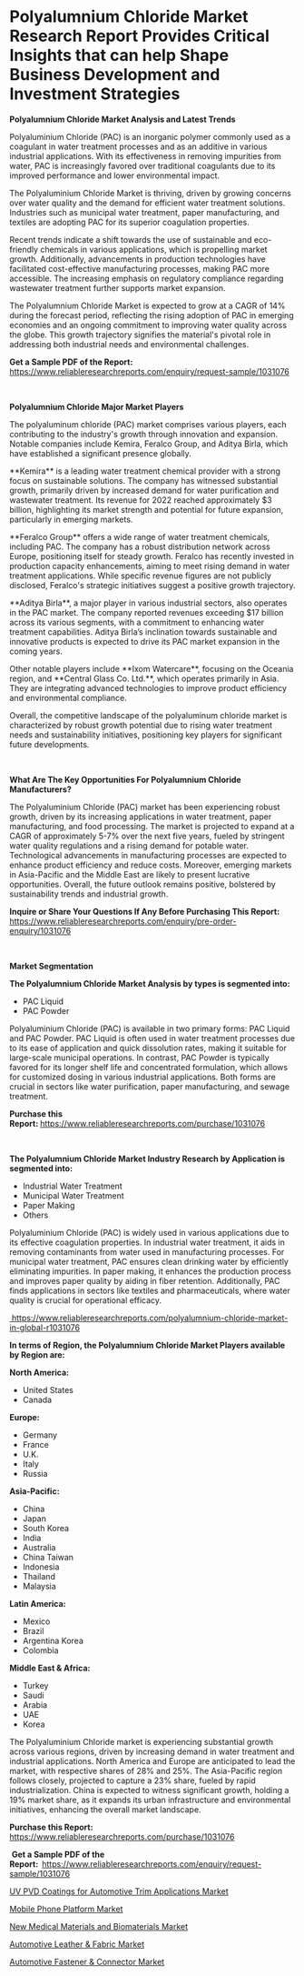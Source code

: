 <p><h1>Polyalumnium Chloride Market Research Report Provides Critical Insights that can help Shape Business Development and Investment Strategies</h1></p><p><strong>Polyalumnium Chloride Market Analysis and Latest Trends</strong></p>
<p><p>Polyaluminium Chloride (PAC) is an inorganic polymer commonly used as a coagulant in water treatment processes and as an additive in various industrial applications. With its effectiveness in removing impurities from water, PAC is increasingly favored over traditional coagulants due to its improved performance and lower environmental impact. </p><p>The Polyaluminium Chloride Market is thriving, driven by growing concerns over water quality and the demand for efficient water treatment solutions. Industries such as municipal water treatment, paper manufacturing, and textiles are adopting PAC for its superior coagulation properties. </p><p>Recent trends indicate a shift towards the use of sustainable and eco-friendly chemicals in various applications, which is propelling market growth. Additionally, advancements in production technologies have facilitated cost-effective manufacturing processes, making PAC more accessible. The increasing emphasis on regulatory compliance regarding wastewater treatment further supports market expansion.</p><p>The Polyalumnium Chloride Market is expected to grow at a CAGR of 14% during the forecast period, reflecting the rising adoption of PAC in emerging economies and an ongoing commitment to improving water quality across the globe. This growth trajectory signifies the material's pivotal role in addressing both industrial needs and environmental challenges.</p></p>
<p><strong>Get a Sample PDF of the Report:&nbsp;</strong> <a href="https://www.reliableresearchreports.com/enquiry/request-sample/1031076?utm_campaign=34&utm_medium=2&utm_source=Github&utm_content=ia&utm_term=03122024&utm_id=polyalumnium-chloride">https://www.reliableresearchreports.com/enquiry/request-sample/1031076</a></p>
<p>&nbsp;</p>
<p><strong>Polyalumnium Chloride Major Market Players</strong></p>
<p><p>The polyaluminum chloride (PAC) market comprises various players, each contributing to the industry's growth through innovation and expansion. Notable companies include Kemira, Feralco Group, and Aditya Birla, which have established a significant presence globally.</p><p>**Kemira** is a leading water treatment chemical provider with a strong focus on sustainable solutions. The company has witnessed substantial growth, primarily driven by increased demand for water purification and wastewater treatment. Its revenue for 2022 reached approximately $3 billion, highlighting its market strength and potential for future expansion, particularly in emerging markets.</p><p>**Feralco Group** offers a wide range of water treatment chemicals, including PAC. The company has a robust distribution network across Europe, positioning itself for steady growth. Feralco has recently invested in production capacity enhancements, aiming to meet rising demand in water treatment applications. While specific revenue figures are not publicly disclosed, Feralco's strategic initiatives suggest a positive growth trajectory.</p><p>**Aditya Birla**, a major player in various industrial sectors, also operates in the PAC market. The company reported revenues exceeding $17 billion across its various segments, with a commitment to enhancing water treatment capabilities. Aditya Birla’s inclination towards sustainable and innovative products is expected to drive its PAC market expansion in the coming years.</p><p>Other notable players include **Ixom Watercare**, focusing on the Oceania region, and **Central Glass Co. Ltd.**, which operates primarily in Asia. They are integrating advanced technologies to improve product efficiency and environmental compliance.</p><p>Overall, the competitive landscape of the polyaluminum chloride market is characterized by robust growth potential due to rising water treatment needs and sustainability initiatives, positioning key players for significant future developments.</p></p>
<p>&nbsp;</p>
<p><strong>What Are The Key Opportunities For Polyalumnium Chloride Manufacturers?</strong></p>
<p><p>The Polyaluminium Chloride (PAC) market has been experiencing robust growth, driven by its increasing applications in water treatment, paper manufacturing, and food processing. The market is projected to expand at a CAGR of approximately 5-7% over the next five years, fueled by stringent water quality regulations and a rising demand for potable water. Technological advancements in manufacturing processes are expected to enhance product efficiency and reduce costs. Moreover, emerging markets in Asia-Pacific and the Middle East are likely to present lucrative opportunities. Overall, the future outlook remains positive, bolstered by sustainability trends and industrial growth.</p></p>
<p><strong>Inquire or Share Your Questions If Any Before Purchasing This Report:</strong> <a href="https://www.reliableresearchreports.com/enquiry/pre-order-enquiry/1031076?utm_campaign=34&utm_medium=2&utm_source=Github&utm_content=ia&utm_term=03122024&utm_id=polyalumnium-chloride">https://www.reliableresearchreports.com/enquiry/pre-order-enquiry/1031076</a></p>
<p>&nbsp;</p>
<p><strong>Market Segmentation</strong></p>
<p><strong>The Polyalumnium Chloride Market Analysis by types is segmented into:</strong></p>
<p><ul><li>PAC Liquid</li><li>PAC Powder</li></ul></p>
<p><p>Polyaluminium Chloride (PAC) is available in two primary forms: PAC Liquid and PAC Powder. PAC Liquid is often used in water treatment processes due to its ease of application and quick dissolution rates, making it suitable for large-scale municipal operations. In contrast, PAC Powder is typically favored for its longer shelf life and concentrated formulation, which allows for customized dosing in various industrial applications. Both forms are crucial in sectors like water purification, paper manufacturing, and sewage treatment.</p></p>
<p><strong>Purchase this Report:&nbsp;</strong><a href="https://www.reliableresearchreports.com/purchase/1031076?utm_campaign=34&utm_medium=2&utm_source=Github&utm_content=ia&utm_term=03122024&utm_id=polyalumnium-chloride">https://www.reliableresearchreports.com/purchase/1031076</a></p>
<p>&nbsp;</p>
<p><strong>The Polyalumnium Chloride Market Industry Research by Application is segmented into:</strong></p>
<p><ul><li>Industrial Water Treatment</li><li>Municipal Water Treatment</li><li>Paper Making</li><li>Others</li></ul></p>
<p><p>Polyaluminium Chloride (PAC) is widely used in various applications due to its effective coagulation properties. In industrial water treatment, it aids in removing contaminants from water used in manufacturing processes. For municipal water treatment, PAC ensures clean drinking water by efficiently eliminating impurities. In paper making, it enhances the production process and improves paper quality by aiding in fiber retention. Additionally, PAC finds applications in sectors like textiles and pharmaceuticals, where water quality is crucial for operational efficacy.</p></p>
<p><a href="https://www.reliableresearchreports.com/polyalumnium-chloride-market-in-global-r1031076?utm_campaign=34&utm_medium=2&utm_source=Github&utm_content=ia&utm_term=03122024&utm_id=polyalumnium-chloride">&nbsp;https://www.reliableresearchreports.com/polyalumnium-chloride-market-in-global-r1031076</a></p>
<p><strong>In terms of Region, the Polyalumnium Chloride Market Players available by Region are:</strong></p>
<p>
    <p> <strong> North America: </strong>
        <ul>
            <li>United States</li>
            <li>Canada</li>
        </ul>
        </p> 
    <p> <strong> Europe: </strong>
        <ul>
            <li>Germany</li>
            <li>France</li>
            <li>U.K.</li>
            <li>Italy</li>
            <li>Russia</li>
        </ul>
        </p> 
    <p> <strong> Asia-Pacific: </strong>
        <ul>
            <li>China</li>
            <li>Japan</li>
            <li>South Korea</li>
            <li>India</li>
            <li>Australia</li>
            <li>China Taiwan</li>
            <li>Indonesia</li>
            <li>Thailand</li>
            <li>Malaysia</li>
        </ul>
        </p> 
    <p> <strong> Latin America: </strong>
        <ul>
            <li>Mexico</li>
            <li>Brazil</li>
            <li>Argentina Korea</li>
            <li>Colombia</li>
        </ul>
        </p> 
    <p> <strong> Middle East & Africa: </strong>
        <ul>
            <li>Turkey</li>
            <li>Saudi</li>
            <li>Arabia</li>
            <li>UAE</li>
            <li>Korea</li>
        </ul>
    </p>
    </p>
<p><p>The Polyaluminium Chloride market is experiencing substantial growth across various regions, driven by increasing demand in water treatment and industrial applications. North America and Europe are anticipated to lead the market, with respective shares of 28% and 25%. The Asia-Pacific region follows closely, projected to capture a 23% share, fueled by rapid industrialization. China is expected to witness significant growth, holding a 19% market share, as it expands its urban infrastructure and environmental initiatives, enhancing the overall market landscape.</p></p>
<p><strong>Purchase this Report: </strong><a href="https://www.reliableresearchreports.com/purchase/1031076?utm_campaign=34&utm_medium=2&utm_source=Github&utm_content=ia&utm_term=03122024&utm_id=polyalumnium-chloride">https://www.reliableresearchreports.com/purchase/1031076</a></p>
<p>&nbsp;<strong>Get a Sample PDF of the Report:&nbsp;&nbsp;</strong><a href="https://www.reliableresearchreports.com/enquiry/request-sample/1031076?utm_campaign=34&utm_medium=2&utm_source=Github&utm_content=ia&utm_term=03122024&utm_id=polyalumnium-chloride">https://www.reliableresearchreports.com/enquiry/request-sample/1031076</a></p>
<p><strong></strong></p>
<p><p><a href="https://github.com/AlisaRowe24/Market-Research-Report-List-1/blob/main/uv-pvd-coatings-for-automotive-trim-applications-market.md?utm_campaign=34&utm_medium=2&utm_source=Github&utm_content=ia&utm_term=03122024&utm_id=polyalumnium-chloride">UV PVD Coatings for Automotive Trim Applications Market</a></p><p><a href="https://www.linkedin.com/pulse/mobile-phone-platform-market-outlook-projected-growth-116-ylstc?utm_campaign=34&utm_medium=2&utm_source=Github&utm_content=ia&utm_term=03122024&utm_id=polyalumnium-chloride">Mobile Phone Platform Market</a></p><p><a href="https://github.com/arvelm4nthig/Market-Research-Report-List-1/blob/main/new-medical-materials-and-biomaterials-market.md?utm_campaign=34&utm_medium=2&utm_source=Github&utm_content=ia&utm_term=03122024&utm_id=polyalumnium-chloride">New Medical Materials and Biomaterials Market</a></p><p><a href="https://issuu.com/reportprime-2/docs/automotive-leather-fabric-market-size-2030.pptx?utm_campaign=34&utm_medium=2&utm_source=Github&utm_content=ia&utm_term=03122024&utm_id=polyalumnium-chloride">Automotive Leather & Fabric Market</a></p><p><a href="https://issuu.com/reportprime-2/docs/automotive-fastener-connector-market-size-2030.ppt?utm_campaign=34&utm_medium=2&utm_source=Github&utm_content=ia&utm_term=03122024&utm_id=polyalumnium-chloride">Automotive Fastener & Connector Market</a></p></p>